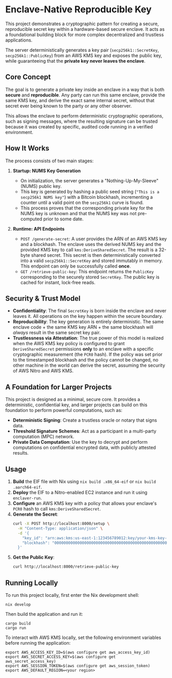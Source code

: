 # Enclave-Native Reproducible Key

This project demonstrates a cryptographic pattern for creating a secure, reproducible secret key within a hardware-based secure enclave. It acts as a foundational building block for more complex decentralized and trustless applications.

The server deterministically generates a key pair (`secp256k1::SecretKey`, `secp256k1::PublicKey`) from an AWS KMS key and exposes the public key, while guaranteeing that the **private key never leaves the enclave**.

## Core Concept

The goal is to generate a private key inside an enclave in a way that is both **secure** and **reproducible**. Any party can run this same enclave, provide the same KMS key, and derive the exact same internal secret, without that secret ever being known to the party or any other observer.

This allows the enclave to perform deterministic cryptographic operations, such as signing messages, where the resulting signature can be trusted because it was created by specific, audited code running in a verified environment.

## How It Works

The process consists of two main stages:

1.  **Startup: NUMS Key Generation**
    *   On initialization, the server generates a "Nothing-Up-My-Sleeve" (NUMS) public key.
    *   This key is generated by hashing a public seed string (`"This is a secp256k1 NUMS key"`) with a Bitcoin blockhash, incrementing a counter until a valid point on the `secp256k1` curve is found.
    *   This process proves that the corresponding private key for the NUMS key is unknown and that the NUMS key was not pre-computed prior to some date.

2.  **Runtime: API Endpoints**
    *   `POST /generate-secret`: A user provides the ARN of an AWS KMS key and a blockhash. The enclave uses the derived NUMS key and the provided KMS key to call `kms:DeriveSharedSecret`. The result is a 32-byte shared secret. This secret is then deterministically converted into a valid `secp256k1::SecretKey` and stored immutably in memory. This endpoint can only be successfully called **once**.
    *   `GET /retrieve-public-key`: This endpoint returns the `PublicKey` corresponding to the securely stored `SecretKey`. The public key is cached for instant, lock-free reads.

## Security & Trust Model

*   **Confidentiality**: The final `SecretKey` is born inside the enclave and never leaves it. All operations on the key happen within the secure boundary.
*   **Reproducibility**: The key generation is entirely deterministic. The same enclave code + the same KMS key ARN + the same blockhash will *always* result in the same secret key pair.
*   **Trustlessness via Attestation**: The true power of this model is realized when the AWS KMS key policy is configured to grant `DeriveSharedSecret` permissions **only** to an enclave with a specific cryptographic measurement (the `PCR0` hash). If the policy was set prior to the timestamped blockhash and the policy cannot be changed, no other machine in the world can derive the secret, assuming the security of AWS Nitro and AWS KMS.

## A Foundation for Larger Projects

This project is designed as a minimal, secure core. It provides a deterministic, confidential key, and larger projects can build on this foundation to perform powerful computations, such as:

*   **Deterministic Signing**: Create a trustless oracle or notary that signs data.
*   **Threshold Signature Schemes**: Act as a participant in a multi-party computation (MPC) network.
*   **Private Data Computation**: Use the key to decrypt and perform computations on confidential encrypted data, with publicly attested results.

## Usage

1.  **Build** the EIF file with Nix using `nix build .x86_64-eif` or `nix build .aarch64-eif`.
2.  **Deploy** the EIF to a Nitro-enabled EC2 instance and run it using `enclaver-run`.
3.  **Configure** an AWS KMS key with a policy that allows your enclave's `PCR0` hash to call `kms:DeriveSharedSecret`.
4.  **Generate the Secret**:
    ```bash
    curl -X POST http://localhost:8000/setup \
      -H "Content-Type: application/json" \
      -d '{
        "key_id": "arn:aws:kms:us-east-1:123456789012:key/your-kms-key-id"
        "blockhash": "0000000000000000000000000000000000000000000000000000000000000000"
      }'
    ```
5.  **Get the Public Key**:
    ```bash
    curl http://localhost:8000/retrieve-public-key
    ```

## Running Locally

To run this project locally, first enter the Nix development shell:

```
nix develop
```

Then build the application and run it:
```
cargo build
cargo run
```

To interact with AWS KMS locally, set the following environment variables before running the application:
```
export AWS_ACCESS_KEY_ID=$(aws configure get aws_access_key_id)
export AWS_SECRET_ACCESS_KEY=$(aws configure get aws_secret_access_key)
export AWS_SESSION_TOKEN=$(aws configure get aws_session_token)
export AWS_DEFAULT_REGION=<your region>
```